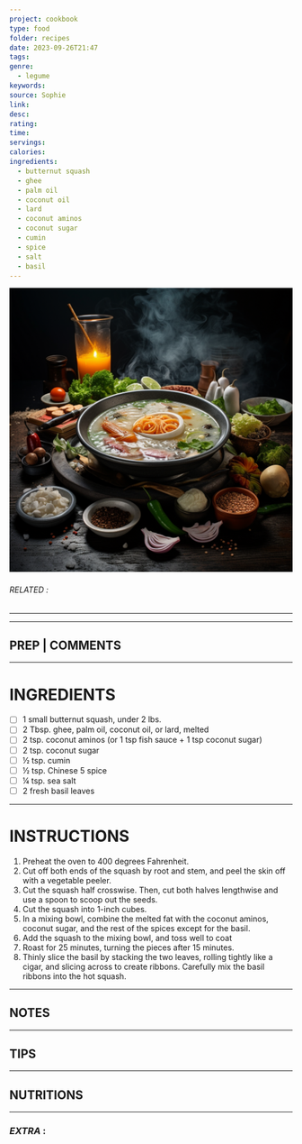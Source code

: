 ```yaml
---
project: cookbook
type: food
folder: recipes
date: 2023-09-26T21:47
tags: 
genre:
  - legume
keywords: 
source: Sophie
link: 
desc: 
rating: 
time: 
servings: 
calories: 
ingredients:
  - butternut squash
  - ghee
  - palm oil
  - coconut oil
  - lard
  - coconut aminos
  - coconut sugar
  - cumin
  - spice
  - salt
  - basil
---
```


![IMAGE](_default.png)

###### *RELATED* : 
---


---
## PREP | COMMENTS



---
# INGREDIENTS

- [ ] 1 small butternut squash, under 2 lbs.
- [ ] 2 Tbsp. ghee, palm oil, coconut oil, or lard, melted
- [ ] 2 tsp. coconut aminos (or 1 tsp fish sauce + 1 tsp coconut sugar)
- [ ] 2 tsp. coconut sugar
- [ ] ½ tsp. cumin
- [ ] ½ tsp. Chinese 5 spice
- [ ] ¼ tsp. sea salt
- [ ] 2 fresh basil leaves

---
# INSTRUCTIONS

1. Preheat the oven to 400 degrees Fahrenheit.
2. Cut off both ends of the squash by root and stem, and peel the skin off with a vegetable peeler.
3. Cut the squash half crosswise. Then, cut both halves lengthwise and use a spoon to scoop out the seeds.
4. Cut the squash into 1-inch cubes.
5. In a mixing bowl, combine the melted fat with the coconut aminos, coconut sugar, and the rest of the spices except for the basil.
6. Add the squash to the mixing bowl, and toss well to coat
7. Roast for 25 minutes, turning the pieces after 15 minutes.
8. Thinly slice the basil by stacking the two leaves, rolling tightly like a cigar, and slicing across to create ribbons. Carefully mix the basil ribbons into the hot squash.

---
## NOTES



---
## TIPS



---
## NUTRITIONS



---
### *EXTRA* :



